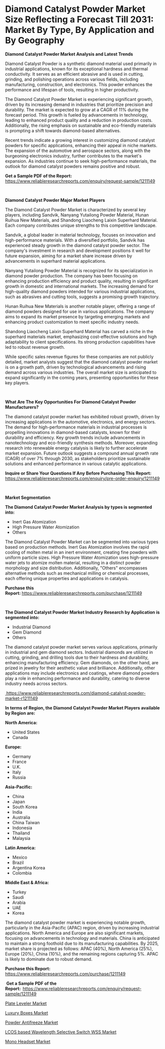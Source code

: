 <p><h1>Diamond Catalyst Powder Market Size Reflecting a Forecast Till 2031: Market By Type, By Application and By Geography</h1></p><p><strong>Diamond Catalyst Powder Market Analysis and Latest Trends</strong></p>
<p><p>Diamond Catalyst Powder is a synthetic diamond material used primarily in industrial applications, known for its exceptional hardness and thermal conductivity. It serves as an efficient abrasive and is used in cutting, grinding, and polishing operations across various fields, including manufacturing, construction, and electronics. This powder enhances the performance and lifespan of tools, resulting in higher productivity.</p><p>The Diamond Catalyst Powder Market is experiencing significant growth, driven by its increasing demand in industries that prioritize precision and durability. The market is expected to grow at a CAGR of 11% during the forecast period. This growth is fueled by advancements in technology, leading to enhanced product quality and a reduction in production costs. Additionally, the rising emphasis on sustainable and eco-friendly materials is prompting a shift towards diamond-based alternatives. </p><p>Recent trends indicate a growing interest in customizing diamond catalyst powders for specific applications, enhancing their appeal in niche markets. The expansion of the automotive and aerospace sectors, along with the burgeoning electronics industry, further contributes to the market's expansion. As industries continue to seek high-performance materials, the outlook for diamond catalyst powders remains positive and robust.</p></p>
<p><strong>Get a Sample PDF of the Report:&nbsp;</strong> <a href="https://www.reliableresearchreports.com/enquiry/request-sample/1211149?utm_campaign=16&utm_medium=2&utm_source=Github&utm_content=ia&utm_term=05102024&utm_id=diamond-catalyst-powder">https://www.reliableresearchreports.com/enquiry/request-sample/1211149</a></p>
<p>&nbsp;</p>
<p><strong>Diamond Catalyst Powder Major Market Players</strong></p>
<p><p>The Diamond Catalyst Powder Market is characterized by several key players, including Sandvik, Nanyang Yutailong Powder Material, Hunan Ruihua New Materials, and Shandong Liaocheng Laixin Superhard Material. Each company contributes unique strengths to this competitive landscape.</p><p>Sandvik, a global leader in material technology, focuses on innovation and high-performance materials. With a diversified portfolio, Sandvik has experienced steady growth in the diamond catalyst powder sector. The company's investment in research and development positions it well for future expansion, aiming for a market share increase driven by advancements in superhard material applications.</p><p>Nanyang Yutailong Powder Material is recognized for its specialization in diamond powder production. The company has been focusing on enhancing production efficiency and product quality, resulting in significant growth in domestic and international markets. The increasing demand for high-quality diamond powders intended for various industrial applications, such as abrasives and cutting tools, suggests a promising growth trajectory.</p><p>Hunan Ruihua New Materials is another notable player, offering a range of diamond powders designed for use in various applications. The company aims to expand its market presence by targeting emerging markets and enhancing product customization to meet specific industry needs.</p><p>Shandong Liaocheng Laixin Superhard Material has carved a niche in the superhard materials market, emphasizing cost-effective solutions and high adaptability to client specifications. Its strong production capabilities have led to robust revenue growth.</p><p>While specific sales revenue figures for these companies are not publicly detailed, market analysts suggest that the diamond catalyst powder market is on a growth path, driven by technological advancements and rising demand across various industries. The overall market size is anticipated to expand significantly in the coming years, presenting opportunities for these key players.</p></p>
<p>&nbsp;</p>
<p><strong>What Are The Key Opportunities For Diamond Catalyst Powder Manufacturers?</strong></p>
<p><p>The diamond catalyst powder market has exhibited robust growth, driven by increasing applications in the automotive, electronics, and energy sectors. The demand for high-performance materials in industrial processes is propelling innovations in diamond-based catalysts, known for their durability and efficiency. Key growth trends include advancements in nanotechnology and eco-friendly synthesis methods. Moreover, expanding research into renewable energy catalysis is likely to further accelerate market expansion. Future outlook suggests a compound annual growth rate (CAGR) of over 7% through 2030, as stakeholders prioritize sustainable solutions and enhanced performance in various catalytic applications.</p></p>
<p><strong>Inquire or Share Your Questions If Any Before Purchasing This Report:</strong> <a href="https://www.reliableresearchreports.com/enquiry/pre-order-enquiry/1211149?utm_campaign=16&utm_medium=2&utm_source=Github&utm_content=ia&utm_term=05102024&utm_id=diamond-catalyst-powder">https://www.reliableresearchreports.com/enquiry/pre-order-enquiry/1211149</a></p>
<p>&nbsp;</p>
<p><strong>Market Segmentation</strong></p>
<p><strong>The Diamond Catalyst Powder Market Analysis by types is segmented into:</strong></p>
<p><ul><li>Inert Gas Atomization</li><li>High Pressure Water Atomization</li><li>Others</li></ul></p>
<p><p>The Diamond Catalyst Powder Market can be segmented into various types based on production methods. Inert Gas Atomization involves the rapid cooling of molten metal in an inert environment, creating fine powders with uniform particle sizes. High Pressure Water Atomization uses high-pressure water jets to atomize molten material, resulting in a distinct powder morphology and size distribution. Additionally, "Others" encompasses alternative methods such as mechanical milling or chemical processes, each offering unique properties and applications in catalysis.</p></p>
<p><strong>Purchase this Report:&nbsp;</strong><a href="https://www.reliableresearchreports.com/purchase/1211149?utm_campaign=16&utm_medium=2&utm_source=Github&utm_content=ia&utm_term=05102024&utm_id=diamond-catalyst-powder">https://www.reliableresearchreports.com/purchase/1211149</a></p>
<p>&nbsp;</p>
<p><strong>The Diamond Catalyst Powder Market Industry Research by Application is segmented into:</strong></p>
<p><ul><li>Industrial Diamond</li><li>Gem Diamond</li><li>Others</li></ul></p>
<p><p>The diamond catalyst powder market serves various applications, primarily in industrial and gem diamond sectors. Industrial diamonds are utilized in cutting, grinding, and drilling tools due to their hardness and durability, enhancing manufacturing efficiency. Gem diamonds, on the other hand, are prized in jewelry for their aesthetic value and brilliance. Additionally, other applications may include electronics and coatings, where diamond powders play a role in enhancing performance and durability, catering to diverse industry needs across sectors.</p></p>
<p><a href="https://www.reliableresearchreports.com/diamond-catalyst-powder-market-r1211149?utm_campaign=16&utm_medium=2&utm_source=Github&utm_content=ia&utm_term=05102024&utm_id=diamond-catalyst-powder">&nbsp;https://www.reliableresearchreports.com/diamond-catalyst-powder-market-r1211149</a></p>
<p><strong>In terms of Region, the Diamond Catalyst Powder Market Players available by Region are:</strong></p>
<p>
    <p> <strong> North America: </strong>
        <ul>
            <li>United States</li>
            <li>Canada</li>
        </ul>
        </p> 
    <p> <strong> Europe: </strong>
        <ul>
            <li>Germany</li>
            <li>France</li>
            <li>U.K.</li>
            <li>Italy</li>
            <li>Russia</li>
        </ul>
        </p> 
    <p> <strong> Asia-Pacific: </strong>
        <ul>
            <li>China</li>
            <li>Japan</li>
            <li>South Korea</li>
            <li>India</li>
            <li>Australia</li>
            <li>China Taiwan</li>
            <li>Indonesia</li>
            <li>Thailand</li>
            <li>Malaysia</li>
        </ul>
        </p> 
    <p> <strong> Latin America: </strong>
        <ul>
            <li>Mexico</li>
            <li>Brazil</li>
            <li>Argentina Korea</li>
            <li>Colombia</li>
        </ul>
        </p> 
    <p> <strong> Middle East & Africa: </strong>
        <ul>
            <li>Turkey</li>
            <li>Saudi</li>
            <li>Arabia</li>
            <li>UAE</li>
            <li>Korea</li>
        </ul>
    </p>
    </p>
<p><p>The diamond catalyst powder market is experiencing notable growth, particularly in the Asia-Pacific (APAC) region, driven by increasing industrial applications. North America and Europe are also significant markets, focusing on advancements in technology and materials. China is anticipated to maintain a strong foothold due to its manufacturing capabilities. By 2025, market share is projected as follows: APAC (40%), North America (25%), Europe (20%), China (10%), and the remaining regions capturing 5%. APAC is likely to dominate due to robust demand.</p></p>
<p><strong>Purchase this Report: </strong><a href="https://www.reliableresearchreports.com/purchase/1211149?utm_campaign=16&utm_medium=2&utm_source=Github&utm_content=ia&utm_term=05102024&utm_id=diamond-catalyst-powder">https://www.reliableresearchreports.com/purchase/1211149</a></p>
<p>&nbsp;<strong>Get a Sample PDF of the Report:&nbsp;&nbsp;</strong><a href="https://www.reliableresearchreports.com/enquiry/request-sample/1211149?utm_campaign=16&utm_medium=2&utm_source=Github&utm_content=ia&utm_term=05102024&utm_id=diamond-catalyst-powder">https://www.reliableresearchreports.com/enquiry/request-sample/1211149</a></p>
<p><strong></strong></p>
<p><p><a href="https://www.linkedin.com/pulse/emerging-opportunities-challenges-global-plate-leveler-66nae?utm_campaign=16&utm_medium=2&utm_source=Github&utm_content=ia&utm_term=05102024&utm_id=diamond-catalyst-powder">Plate Leveler Market</a></p><p><a href="https://www.linkedin.com/pulse/luxury-boxes-market-global-insights-regional-analysis-wgc6e?utm_campaign=16&utm_medium=2&utm_source=Github&utm_content=ia&utm_term=05102024&utm_id=diamond-catalyst-powder">Luxury Boxes Market</a></p><p><a href="https://medium.com/@edwards13jessica/global-powder-antifreeze-market-opportunities-and-forecast-for-period-from-2024-to-2031-21b5a3eeea5d?postPublishedType=repub&utm_campaign=16&utm_medium=2&utm_source=Github&utm_content=ia&utm_term=05102024&utm_id=diamond-catalyst-powder">Powder Antifreeze Market</a></p><p><a href="https://issuu.com/reportprime-2/docs/lcos-based-wavelength-selective-swi_52430e5ab904df?utm_campaign=16&utm_medium=2&utm_source=Github&utm_content=ia&utm_term=05102024&utm_id=diamond-catalyst-powder">LCOS based Wavelength Selective Switch WSS Market</a></p><p><a href="https://github.com/FahadAhmed712/Market-Research-Report-List-1/blob/main/mono-headset-market.md?utm_campaign=16&utm_medium=2&utm_source=Github&utm_content=ia&utm_term=05102024&utm_id=diamond-catalyst-powder">Mono Headset Market</a></p></p>